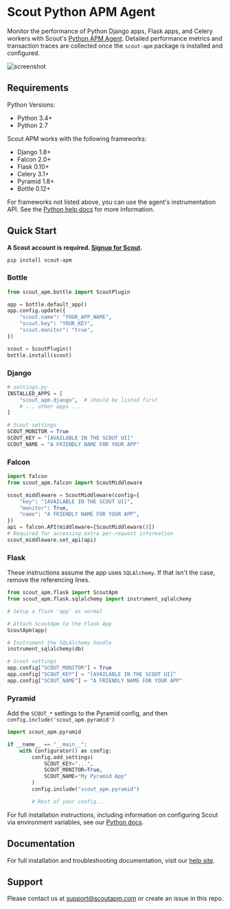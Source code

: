 # Scout Python APM Agent

Monitor the performance of Python Django apps, Flask apps, and Celery workers with Scout's [Python APM Agent](https://www.scoutapm.com). Detailed performance metrics and transaction traces are collected once the `scout-apm` package is installed and configured.

![screenshot](https://s3-us-west-1.amazonaws.com/scout-blog/python_monitoring_release/python_monitoring_screenshot.png)

## Requirements

Python Versions:

* Python 3.4+
* Python 2.7

Scout APM works with the following frameworks:

* Django 1.8+
* Falcon 2.0+
* Flask 0.10+
* Celery 3.1+
* Pyramid 1.8+
* Bottle 0.12+

For frameworks not listed above, you can use the agent's instrumentation API. See the [Python help docs](https://docs.scoutapm.com/#python-agent) for more information.

## Quick Start

__A Scout account is required. [Signup for Scout](https://scoutapm.com/users/sign_up).__

```sh
pip install scout-apm
```

### Bottle

```python
from scout_apm.bottle import ScoutPlugin

app = bottle.default_app()
app.config.update({
    "scout.name": "YOUR_APP_NAME",
    "scout.key": "YOUR_KEY",
    "scout.monitor": "true",
})

scout = ScoutPlugin()
bottle.install(scout)
```

### Django

```python
# settings.py
INSTALLED_APPS = [
    "scout_apm.django",  # should be listed first
    # ... other apps ...
]

# Scout settings
SCOUT_MONITOR = True
SCOUT_KEY = "[AVAILABLE IN THE SCOUT UI]"
SCOUT_NAME = "A FRIENDLY NAME FOR YOUR APP"
```

### Falcon

```python
import falcon
from scout_apm.falcon import ScoutMiddleware

scout_middleware = ScoutMiddleware(config={
    "key": "[AVAILABLE IN THE SCOUT UI]",
    "monitor": True,
    "name": "A FRIENDLY NAME FOR YOUR APP",
})
api = falcon.API(middleware=[ScoutMiddleware()])
# Required for accessing extra per-request information
scout_middleware.set_api(api)
```

### Flask

These instructions assume the app uses `SQLAlchemy`. If that isn't the case, remove the referencing lines.

```python
from scout_apm.flask import ScoutApm
from scout_apm.flask.sqlalchemy import instrument_sqlalchemy

# Setup a flask 'app' as normal

# Attach ScoutApm to the Flask App
ScoutApm(app)

# Instrument the SQLAlchemy handle
instrument_sqlalchemy(db)

# Scout settings
app.config["SCOUT_MONITOR"] = True
app.config["SCOUT_KEY"] = "[AVAILABLE IN THE SCOUT UI]"
app.config["SCOUT_NAME"] = "A FRIENDLY NAME FOR YOUR APP"
```

### Pyramid

Add the `SCOUT_*` settings to the Pyramid config, and then `config.include('scout_apm.pyramid')`


```python
import scout_apm.pyramid

if __name__ == "__main__":
    with Configurator() as config:
        config.add_settings(
            SCOUT_KEY="...",
            SCOUT_MONITOR=True,
            SCOUT_NAME="My Pyramid App"
        )
        config.include("scout_apm.pyramid")

        # Rest of your config...
```

For full installation instructions, including information on configuring Scout via environment variables, see our [Python docs](https://docs.scoutapm.com/#python-agent).

## Documentation

For full installation and troubleshooting documentation, visit our
[help site](https://docs.scoutapm.com/#python-agent).

## Support

Please contact us at support@scoutapm.com or create an issue in this repo.
